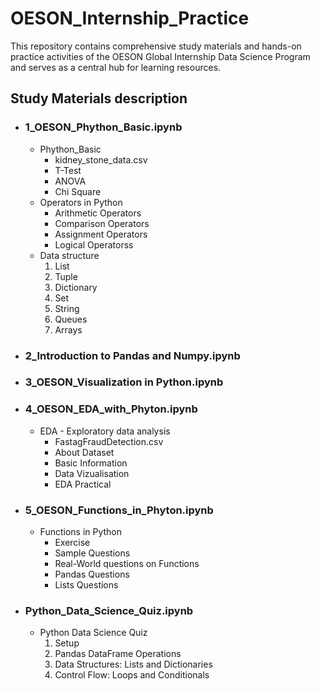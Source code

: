 # OESON_Internship_Practice
This repository contains comprehensive study materials and hands-on practice activities of the OESON Global Internship Data Science Program and serves as a central hub for learning resources.
## Study Materials description
- ### 1_OESON_Phython_Basic.ipynb
    * Phython_Basic
      - kidney_stone_data.csv
      - T-Test
      - ANOVA
      - Chi Square
    * Operators in Python 
      - Arithmetic Operators
      - Comparison Operators 
      - Assignment Operators
      - Logical Operatorss
    * Data structure
       1. List
       2. Tuple
       3. Dictionary
       4. Set
       5. String
       6. Queues
       7. Arrays
- ### 2_Introduction to Pandas and Numpy.ipynb
- ### 3_OESON_Visualization in Python.ipynb
- ### 4_OESON_EDA_with_Phyton.ipynb
    * EDA - Exploratory data analysis
      - FastagFraudDetection.csv
      - About Dataset
      - Basic Information
      - Data Vizualisation
      - EDA Practical
- ### 5_OESON_Functions_in_Phyton.ipynb
    * Functions in Python
      - Exercise
      - Sample Questions
      - Real-World questions on Functions
      - Pandas Questions 
      - Lists Questions
- ### Python_Data_Science_Quiz.ipynb
    * Python Data Science Quiz
      1. Setup
      2. Pandas DataFrame Operations
      3. Data Structures: Lists and Dictionaries
      4. Control Flow: Loops and Conditionals
